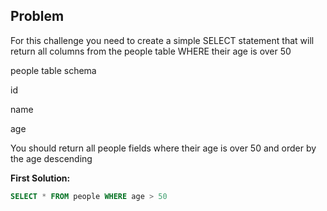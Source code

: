 ## Problem

For this challenge you need to create a simple SELECT statement that will return all columns from the people table WHERE their age is over 50

people table schema

id

name

age

You should return all people fields where their age is over 50 and order by the age descending

**First Solution:**
```sql
SELECT * FROM people WHERE age > 50
```    
